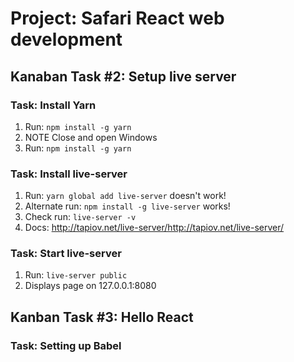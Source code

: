 # Project: Safari React web development

## Kanaban Task #2: Setup live server

### Task: Install Yarn

1. Run: ```npm install -g yarn```
2. NOTE Close and open Windows
3. Run: ```npm install -g yarn```

### Task: Install live-server

1. Run: ```yarn global add live-server``` doesn't work!
2. Alternate run: ```npm install -g live-server``` works!
3. Check run: ```live-server -v```
4. Docs: <http://tapiov.net/live-server/http://tapiov.net/live-server/>

### Task: Start live-server

1. Run: ```live-server public```
2. Displays page on 127.0.0.1:8080

## Kanban Task #3: Hello React

### Task: Setting up Babel
